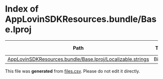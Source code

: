 # Index of AppLovinSDKResources.bundle/Base.lproj

| Path | Type | Size | Format | Language | DiE Info | Notes | Hash |
| --- | --- | --- | --- | --- | --- | --- | --- |
| [AppLovinSDKResources.bundle/Base.lproj/Localizable.strings](./AppLovinSDKResources.bundle/Base.lproj/Localizable.strings) | Binary | 1080 |  |  |  |  | 67c2132cb7ed4a0a5bb91112fe110b4f6aaca34a899d93cffc8c1207ec5ea676 |


This file was **generated** from [files.csv](../../../../../../../../../../files.csv). Please do not edit it directly.
